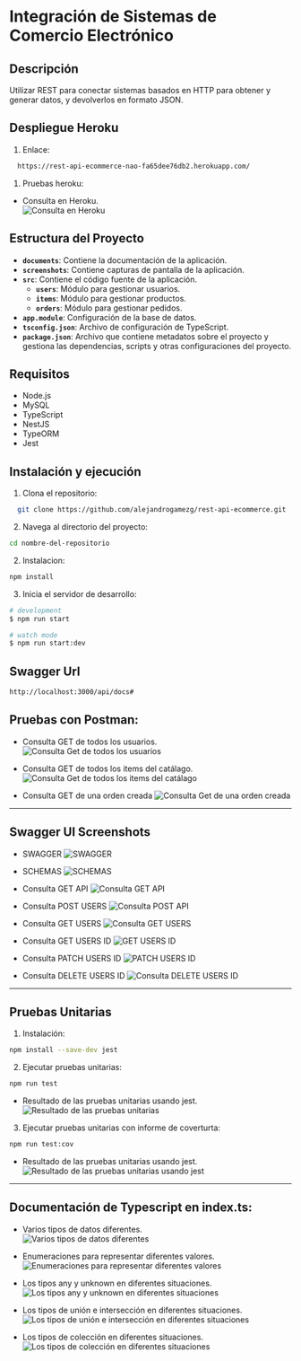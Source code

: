 # Integración de Sistemas de Comercio Electrónico

## Descripción

Utilizar REST para conectar sistemas basados en HTTP para obtener y generar datos, y devolverlos en formato JSON.

## Despliegue Heroku
1. Enlace:
```bash
  https://rest-api-ecommerce-nao-fa65dee76db2.herokuapp.com/
```
1. Pruebas heroku:
- Consulta en Heroku.                                          
![Consulta en Heroku](./screenshots/api-heroku-funcionando.png)

## Estructura del Proyecto

- **`documents`**: Contiene la documentación de la aplicación.
- **`screenshots`**: Contiene capturas de pantalla de la aplicación.
- **`src`**: Contiene el código fuente de la aplicación.
  - **`users`**: Módulo para gestionar usuarios.
  - **`items`**: Módulo para gestionar productos.
  - **`orders`**: Módulo para gestionar pedidos.
- **`app.module`**: Configuración de la base de datos.
- **`tsconfig.json`**: Archivo de configuración de TypeScript.
- **`package.json`**: Archivo que contiene metadatos sobre el proyecto y gestiona las dependencias, scripts y otras configuraciones del proyecto.

## Requisitos
- Node.js
- MySQL
- TypeScript
- NestJS
- TypeORM
- Jest


## Instalación y ejecución

1. Clona el repositorio:
```bash
  git clone https://github.com/alejandrogamezg/rest-api-ecommerce.git
```

2. Navega al directorio del proyecto:
```bash
cd nombre-del-repositorio
```
2. Instalacion:
```bash
npm install
```
3. Inicia el servidor de desarrollo:
```bash
# development
$ npm run start

# watch mode
$ npm run start:dev
```

## Swagger Url

```bash
http://localhost:3000/api/docs#
```

## Pruebas con Postman:

- Consulta GET de todos los usuarios.
![Consulta Get de todos los usuarios](./screenshots/get_users_POSTMAN.png)

- Consulta GET de todos los items del catálago.
![Consulta Get de todos los items del catálago](./screenshots/get_items_POSTMAN.png)

- Consulta GET de una orden creada
![Consulta Get de una orden creada](./screenshots/get_order_2_POSTMAN.png)
---


## Swagger UI Screenshots

- SWAGGER
![SWAGGER](./screenshots/SWAGGER.png)

- SCHEMAS
![SCHEMAS](./screenshots/SCHEMAS.png)

- Consulta GET API
![Consulta GET API](./screenshots/GET.png)

- Consulta POST USERS
![Consulta POST API](./screenshots/POST_USERS.png)

- Consulta GET USERS
![Consulta GET USERS](./screenshots/GET_USERS_.png)

- Consulta GET USERS ID
![GET USERS ID](./screenshots/GET_USERS_ID.png)

- Consulta PATCH USERS ID
![PATCH USERS ID](./screenshots/PATCH_USERT_ID.png)

- Consulta DELETE USERS ID
![Consulta DELETE USERS ID](./screenshots/DELETE_USER_ID.png)
---
## Pruebas Unitarias
1. Instalación:
```bash
npm install --save-dev jest
```
2. Ejecutar pruebas unitarias:
```bash
npm run test
```
- Resultado de las pruebas unitarias usando jest.
![Resultado de las pruebas unitarias](./screenshots/result_pruebas_unitarias.png)

3. Ejecutar pruebas unitarias con informe de coverturta:
```bash
npm run test:cov
```
- Resultado de las pruebas unitarias usando jest.    
![Resultado de las pruebas unitarias usando jest](./screenshots/test_coverage.png)
---

## Documentación de Typescript en index.ts:

- Varios tipos de datos diferentes.  
![Varios tipos de datos diferentes](./screenshots/tipodedatos.png)

- Enumeraciones para representar diferentes valores.  
![Enumeraciones para representar diferentes valores](./screenshots/enumeraciones.png)

- Los tipos any y unknown en diferentes situaciones.  
![Los tipos any y unknown en diferentes situaciones](./screenshots/tiposAnyUnknown.png)

- Los tipos de unión e intersección en diferentes situaciones.  
![Los tipos de unión e intersección en diferentes situaciones](./screenshots/UnionInterseccion.png)

- Los tipos de colección en diferentes situaciones.  
![Los tipos de colección en diferentes situaciones](./screenshots/Colecciones.png)  